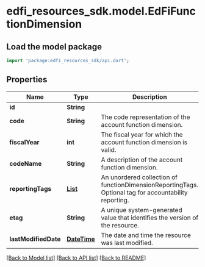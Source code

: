 # edfi_resources_sdk.model.EdFiFunctionDimension

## Load the model package
```dart
import 'package:edfi_resources_sdk/api.dart';
```

## Properties
Name | Type | Description | Notes
------------ | ------------- | ------------- | -------------
**id** | **String** |  | [optional] 
**code** | **String** | The code representation of the account function dimension. | 
**fiscalYear** | **int** | The fiscal year for which the account function dimension is valid. | 
**codeName** | **String** | A description of the account function dimension. | [optional] 
**reportingTags** | [**List<EdFiFunctionDimensionReportingTag>**](EdFiFunctionDimensionReportingTag.md) | An unordered collection of functionDimensionReportingTags. Optional tag for accountability reporting. | [optional] [default to const []]
**etag** | **String** | A unique system-generated value that identifies the version of the resource. | [optional] 
**lastModifiedDate** | [**DateTime**](DateTime.md) | The date and time the resource was last modified. | [optional] 

[[Back to Model list]](../README.md#documentation-for-models) [[Back to API list]](../README.md#documentation-for-api-endpoints) [[Back to README]](../README.md)



